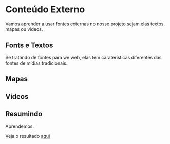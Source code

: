 # Conteúdo Externo

Vamos aprender a usar fontes externas no nosso projeto sejam elas textos, mapas ou vídeos.

## Fonts e Textos

Se tratando de fontes para we web, elas tem caraterísticas diferentes das fontes de mídias tradicionais.

## Mapas

## Videos

## Resumindo

Aprendemos:

Veja o resultado [aqui]()
